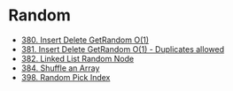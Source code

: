 # Random


* [380. Insert Delete GetRandom O(1)]()
* [381. Insert Delete GetRandom O(1) - Duplicates allowed]()
* [382. Linked List Random Node]()
* [384. Shuffle an Array]()
* [398. Random Pick Index]()
